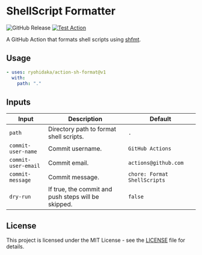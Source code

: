 # ShellScript Formatter

![GitHub Release](https://img.shields.io/github/v/release/ryohidaka/action-sh-format)
[![Test Action](https://github.com/ryohidaka/action-sh-format/actions/workflows/test.yml/badge.svg)](https://github.com/ryohidaka/action-sh-format/actions/workflows/test.yml)

A GitHub Action that formats shell scripts using [shfmt](https://github.com/mvdan/sh).

## Usage

```yml
- uses: ryohidaka/action-sh-format@v1
  with:
    path: "."
```

## Inputs

| Input               | Description                                         | Default                      |
| ------------------- | --------------------------------------------------- | ---------------------------- |
| `path`              | Directory path to format shell scripts.             | `.`                          |
| `commit-user-name`  | Commit username.                                    | `GitHub Actions`             |
| `commit-user-email` | Commit email.                                       | `actions@github.com`         |
| `commit-message`    | Commit message.                                     | `chore: Format ShellScripts` |
| `dry-run`           | If true, the commit and push steps will be skipped. | `false`                      |

## License

This project is licensed under the MIT License - see the [LICENSE](LICENSE) file for details.
